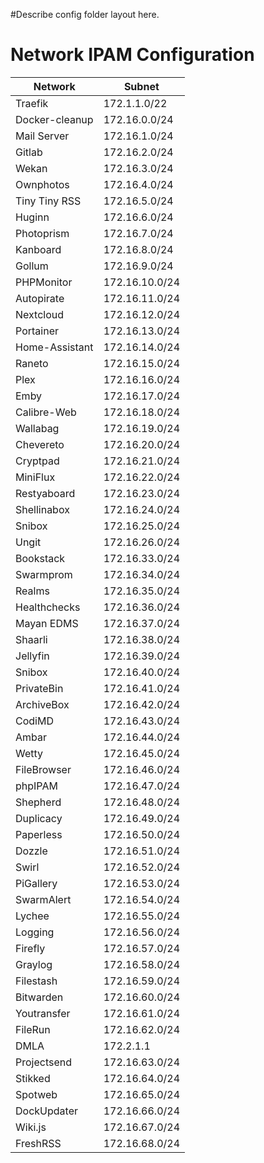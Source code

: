 #Describe config folder layout here.

# Network IPAM Configuration
| Network        | Subnet         |
|----------------|----------------|
| Traefik        | 172.1.1.0/22   |
| Docker-cleanup | 172.16.0.0/24  |
| Mail Server    | 172.16.1.0/24  |
| Gitlab         | 172.16.2.0/24  |
| Wekan          | 172.16.3.0/24  |
| Ownphotos      | 172.16.4.0/24  |
| Tiny Tiny RSS  | 172.16.5.0/24  |
| Huginn         | 172.16.6.0/24  |
| Photoprism     | 172.16.7.0/24  |
| Kanboard       | 172.16.8.0/24  |
| Gollum         | 172.16.9.0/24  |
| PHPMonitor     | 172.16.10.0/24 |
| Autopirate     | 172.16.11.0/24 |
| Nextcloud      | 172.16.12.0/24 |
| Portainer      | 172.16.13.0/24 |
| Home-Assistant | 172.16.14.0/24 |
| Raneto         | 172.16.15.0/24 |
| Plex           | 172.16.16.0/24 |
| Emby           | 172.16.17.0/24 |
| Calibre-Web    | 172.16.18.0/24 |
| Wallabag       | 172.16.19.0/24 |
| Chevereto      | 172.16.20.0/24 |
| Cryptpad       | 172.16.21.0/24 |
| MiniFlux       | 172.16.22.0/24 |
| Restyaboard    | 172.16.23.0/24 |
| Shellinabox    | 172.16.24.0/24 |
| Snibox         | 172.16.25.0/24 |
| Ungit          | 172.16.26.0/24 |
| Bookstack      | 172.16.33.0/24 |
| Swarmprom      | 172.16.34.0/24 |
| Realms         | 172.16.35.0/24 |
| Healthchecks   | 172.16.36.0/24 |
| Mayan EDMS     | 172.16.37.0/24 |
| Shaarli        | 172.16.38.0/24 |
| Jellyfin       | 172.16.39.0/24 |
| Snibox         | 172.16.40.0/24 |
| PrivateBin     | 172.16.41.0/24 |
| ArchiveBox     | 172.16.42.0/24 |
| CodiMD         | 172.16.43.0/24 |
| Ambar          | 172.16.44.0/24 |
| Wetty          | 172.16.45.0/24 |
| FileBrowser    | 172.16.46.0/24 |
| phpIPAM        | 172.16.47.0/24 |
| Shepherd       | 172.16.48.0/24 |
| Duplicacy      | 172.16.49.0/24 |
| Paperless      | 172.16.50.0/24 |
| Dozzle         | 172.16.51.0/24 |
| Swirl          | 172.16.52.0/24 |
| PiGallery      | 172.16.53.0/24 |
| SwarmAlert     | 172.16.54.0/24 |
| Lychee         | 172.16.55.0/24 |
| Logging        | 172.16.56.0/24 |
| Firefly        | 172.16.57.0/24 |
| Graylog        | 172.16.58.0/24 |
| Filestash      | 172.16.59.0/24 |
| Bitwarden      | 172.16.60.0/24 |
| Youtransfer    | 172.16.61.0/24 |
| FileRun        | 172.16.62.0/24 |
| DMLA           | 172.2.1.1      |
| Projectsend    | 172.16.63.0/24 |
| Stikked        | 172.16.64.0/24 |
| Spotweb        | 172.16.65.0/24 |
| DockUpdater    | 172.16.66.0/24 |
| Wiki.js        | 172.16.67.0/24 |
| FreshRSS       | 172.16.68.0/24 |
